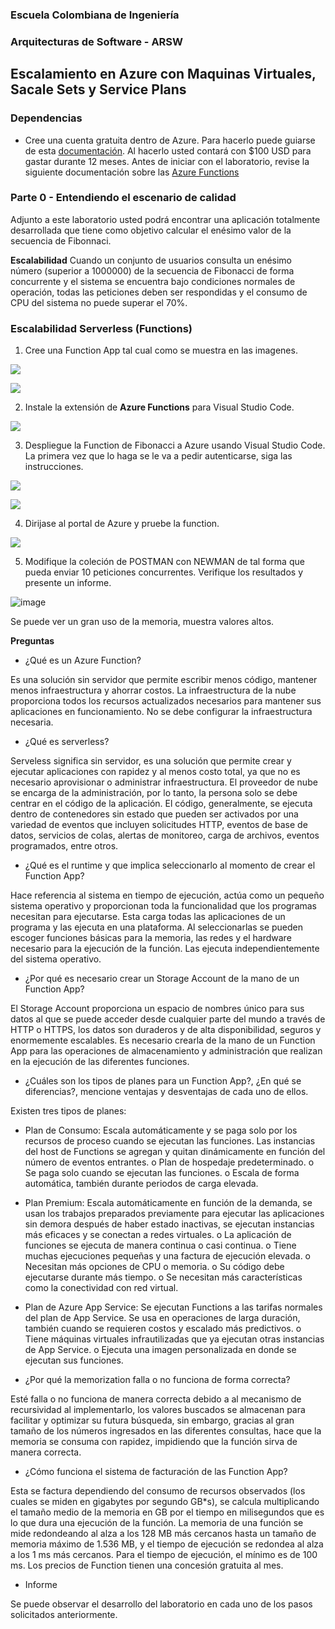 ### Escuela Colombiana de Ingeniería
### Arquitecturas de Software - ARSW

## Escalamiento en Azure con Maquinas Virtuales, Sacale Sets y Service Plans

### Dependencias
* Cree una cuenta gratuita dentro de Azure. Para hacerlo puede guiarse de esta [documentación](https://azure.microsoft.com/es-es/free/students/). Al hacerlo usted contará con $100 USD para gastar durante 12 meses.
Antes de iniciar con el laboratorio, revise la siguiente documentación sobre las [Azure Functions](https://www.c-sharpcorner.com/article/an-overview-of-azure-functions/)

### Parte 0 - Entendiendo el escenario de calidad

Adjunto a este laboratorio usted podrá encontrar una aplicación totalmente desarrollada que tiene como objetivo calcular el enésimo valor de la secuencia de Fibonnaci.

**Escalabilidad**
Cuando un conjunto de usuarios consulta un enésimo número (superior a 1000000) de la secuencia de Fibonacci de forma concurrente y el sistema se encuentra bajo condiciones normales de operación, todas las peticiones deben ser respondidas y el consumo de CPU del sistema no puede superar el 70%.

### Escalabilidad Serverless (Functions)

1. Cree una Function App tal cual como se muestra en las  imagenes.

![](images/part3/part3-function-config.png)

![](images/part3/part3-function-configii.png)

2. Instale la extensión de **Azure Functions** para Visual Studio Code.

![](images/part3/part3-install-extension.png)

3. Despliegue la Function de Fibonacci a Azure usando Visual Studio Code. La primera vez que lo haga se le va a pedir autenticarse, siga las instrucciones.

![](images/part3/part3-deploy-function-1.png)

![](images/part3/part3-deploy-function-2.png)

4. Dirijase al portal de Azure y pruebe la function.

![](images/part3/part3-test-function.png)

5. Modifique la coleción de POSTMAN con NEWMAN de tal forma que pueda enviar 10 peticiones concurrentes. Verifique los resultados y presente un informe.

![image](https://user-images.githubusercontent.com/79550161/202369555-49d39b8b-48cb-44f0-bf00-8a4fb4305ab2.png)

Se puede ver un gran uso de la memoria, muestra valores altos.

**Preguntas**

* ¿Qué es un Azure Function?

Es una solución sin servidor que permite escribir menos código, mantener menos infraestructura y ahorrar costos. La infraestructura de la nube proporciona todos los recursos actualizados necesarios para mantener sus aplicaciones en funcionamiento. No se debe configurar la infraestructura necesaria.

* ¿Qué es serverless?

Serveless significa sin servidor, es una solución que permite crear y ejecutar aplicaciones con rapidez y al menos costo total, ya que no es necesario aprovisionar o administrar infraestructura. El proveedor de nube se encarga de la administración, por lo tanto, la persona solo se debe centrar en el código de la aplicación. El código, generalmente, se ejecuta dentro de contenedores sin estado que pueden ser activados por una variedad de eventos que incluyen solicitudes HTTP, eventos de base de datos, servicios de colas, alertas de monitoreo, carga de archivos, eventos programados, entre otros.

* ¿Qué es el runtime y que implica seleccionarlo al momento de crear el Function App?

Hace referencia al sistema en tiempo de ejecución, actúa como un pequeño sistema operativo y proporcionan toda la funcionalidad que los programas necesitan para ejecutarse. Esta carga todas las aplicaciones de un programa y las ejecuta en una plataforma. Al seleccionarlas se pueden escoger funciones básicas para la memoria, las redes y el hardware necesario para la ejecución de la función. Las ejecuta independientemente del sistema operativo.

* ¿Por qué es necesario crear un Storage Account de la mano de un Function App?

El Storage Account proporciona un espacio de nombres único para sus datos al que se puede acceder desde cualquier parte del mundo a través de HTTP o HTTPS, los datos son duraderos y de alta disponibilidad, seguros y enormemente escalables. Es necesario crearla de la mano de un Function App para las operaciones de almacenamiento y administración que realizan en la ejecución de las diferentes funciones.

* ¿Cuáles son los tipos de planes para un Function App?, ¿En qué se diferencias?, mencione ventajas y desventajas de cada uno de ellos.

Existen tres tipos de planes:

- Plan de Consumo: Escala automáticamente y se paga solo por los recursos de proceso cuando se ejecutan las funciones. Las instancias del host de Functions se agregan y quitan dinámicamente en función del número de eventos entrantes.
o	Plan de hospedaje predeterminado.
o	Se paga solo cuando se ejecutan las funciones.
o	Escala de forma automática, también durante periodos de carga elevada.

- Plan Premium: Escala automáticamente en función de la demanda, se usan los trabajos preparados previamente para ejecutar las aplicaciones sin demora después de haber estado inactivas, se ejecutan instancias más eficaces y se conectan a redes virtuales.
o	La aplicación de funciones se ejecuta de manera continua o casi continua.
o	Tiene muchas ejecuciones pequeñas y una factura de ejecución elevada.
o	Necesitan más opciones de CPU o memoria.
o	Su código debe ejecutarse durante más tiempo.
o	Se necesitan más características como la conectividad con red virtual.

- Plan de Azure App Service: Se ejecutan Functions a las tarifas normales del plan de App Service. Se usa en operaciones de larga duración, también cuando se requieren costos y escalado más predictivos.
o	Tiene máquinas virtuales infrautilizadas que ya ejecutan otras instancias de App Service.
o	Ejecuta una imagen personalizada en donde se ejecutan sus funciones.

* ¿Por qué la memorization falla o no funciona de forma correcta?

Esté falla o no funciona de manera correcta debido a al mecanismo de recursividad al implementarlo, los valores buscados se almacenan para facilitar y optimizar su futura búsqueda, sin embargo, gracias al gran tamaño de los números ingresados en las diferentes consultas, hace que la memoria se consuma con rapidez, impidiendo que la función sirva de manera correcta.

* ¿Cómo funciona el sistema de facturación de las Function App?

Esta se factura dependiendo del consumo de recursos observados (los cuales se miden en gigabytes por segundo GB*s), se calcula multiplicando el tamaño medio de la memoria en GB por el tiempo en milisegundos que es lo que dura una ejecución de la función. La memoria de una función se mide redondeando al alza a los 128 MB más cercanos hasta un tamaño de memoria máximo de 1.536 MB, y el tiempo de ejecución se redondea al alza a los 1 ms más cercanos. Para el tiempo de ejecución, el mínimo es de 100 ms. Los precios de Function tienen una concesión gratuita al mes.

* Informe

Se puede observar el desarrollo del laboratorio en cada uno de los pasos solicitados anteriormente.
